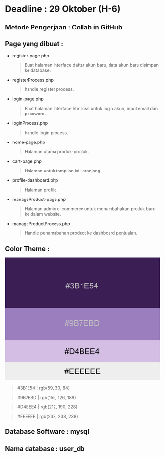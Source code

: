 # Deadline : 29 Oktober (H-6)

## Metode Pengerjaan : Collab in GitHub

## Page yang dibuat :

  - register-page.php
    
      > Buat halaman interface daftar akun baru, data akun baru disimpan ke database.
  - registerProcess.php
      > handle register process.
  - login-page.php
      > Buat halaman interface html css untuk login akun, input email dan password.
  - loginProcess.php
      > handle login process.
  - home-page.php
      > Halaman utama produk-produk.
  - cart-page.php
      > Halaman untuk tampilan isi keranjang.
  - profile-dashboard.php
      > Halaman profile.
  - manageProduct-page.php
      > Halaman admin e-commerce untuk menambahakan produk baru ke dalam website.
  - manageProductProcess.php
      > Handle penamabahan product ke dashboard penjualan.

## Color Theme :
  ![theme color](theme_color.png)
  > #3B1E54 | rgb(59, 30, 84)

  > #9B7EBD | rgb(155, 126, 189)

  > #D4BEE4 | rgb(212, 190, 228)

  > #EEEEEE | rgb(238, 238, 238)

  
## Database Software  : mysql 
## Nama database      : user_db
